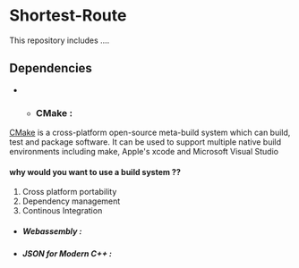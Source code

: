 # Shortest-Route

This repository includes ....

## Dependencies

- - ### CMake :
[CMake](https://cmake.org/) is a cross-platform open-source meta-build system which can build, test and package software. It can be used to support multiple native build environments including make, Apple's xcode and Microsoft Visual Studio

#### why would you want to use a build system ??

1. Cross platform portability
2. Dependency management
3. Continous Integration

- <h5>Webassembly :</h5>

- <h5>JSON for Modern C++ :</h5>
